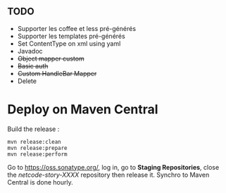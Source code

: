 ## TODO

 + Supporter les coffee et less pré-générés
 + Supporter les templates pré-générés
 + Set ContentType on xml using yaml
 + Javadoc
 + ~~Object mapper custom~~
 + ~~Basic auth~~
 + ~~Custom HandleBar Mapper~~
 + Delete

# Deploy on Maven Central

Build the release :

	mvn release:clean
	mvn release:prepare
	mvn release:perform

Go to https://oss.sonatype.org/, log in, go to **Staging Repositories**, close the *netcode-story-XXXX* repository then release it.
Synchro to Maven Central is done hourly.

